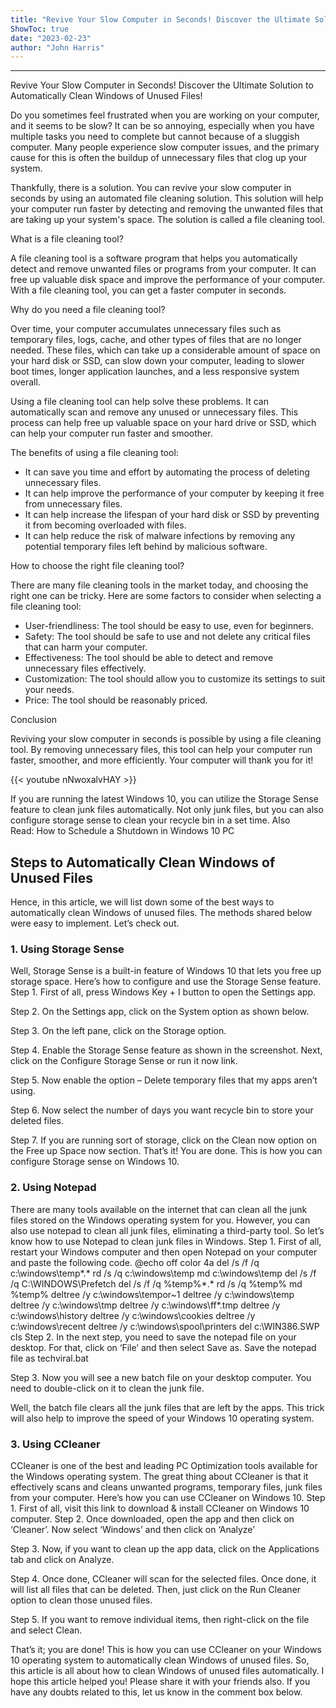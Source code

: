```yaml
---
title: "Revive Your Slow Computer in Seconds! Discover the Ultimate Solution to Automatically Clean Windows of Unused Files!"
ShowToc: true 
date: "2023-02-23"
author: "John Harris"
---
```

*****
Revive Your Slow Computer in Seconds! Discover the Ultimate Solution to Automatically Clean Windows of Unused Files!

Do you sometimes feel frustrated when you are working on your computer, and it seems to be slow? It can be so annoying, especially when you have multiple tasks you need to complete but cannot because of a sluggish computer. Many people experience slow computer issues, and the primary cause for this is often the buildup of unnecessary files that clog up your system.

Thankfully, there is a solution. You can revive your slow computer in seconds by using an automated file cleaning solution. This solution will help your computer run faster by detecting and removing the unwanted files that are taking up your system's space. The solution is called a file cleaning tool.

What is a file cleaning tool?

A file cleaning tool is a software program that helps you automatically detect and remove unwanted files or programs from your computer. It can free up valuable disk space and improve the performance of your computer. With a file cleaning tool, you can get a faster computer in seconds.

Why do you need a file cleaning tool?

Over time, your computer accumulates unnecessary files such as temporary files, logs, cache, and other types of files that are no longer needed. These files, which can take up a considerable amount of space on your hard disk or SSD, can slow down your computer, leading to slower boot times, longer application launches, and a less responsive system overall.

Using a file cleaning tool can help solve these problems. It can automatically scan and remove any unused or unnecessary files. This process can help free up valuable space on your hard drive or SSD, which can help your computer run faster and smoother.

The benefits of using a file cleaning tool:

- It can save you time and effort by automating the process of deleting unnecessary files.
- It can help improve the performance of your computer by keeping it free from unnecessary files.
- It can help increase the lifespan of your hard disk or SSD by preventing it from becoming overloaded with files.
- It can help reduce the risk of malware infections by removing any potential temporary files left behind by malicious software.

How to choose the right file cleaning tool?

There are many file cleaning tools in the market today, and choosing the right one can be tricky. Here are some factors to consider when selecting a file cleaning tool:

- User-friendliness: The tool should be easy to use, even for beginners.
- Safety: The tool should be safe to use and not delete any critical files that can harm your computer.
- Effectiveness: The tool should be able to detect and remove unnecessary files effectively.
- Customization: The tool should allow you to customize its settings to suit your needs.
- Price: The tool should be reasonably priced.

Conclusion

Reviving your slow computer in seconds is possible by using a file cleaning tool. By removing unnecessary files, this tool can help your computer run faster, smoother, and more efficiently. Your computer will thank you for it!

{{< youtube nNwoxalvHAY >}} 



If you are running the latest Windows 10, you can utilize the Storage Sense feature to clean junk files automatically. Not only junk files, but you can also configure storage sense to clean your recycle bin in a set time.
Also Read: How to Schedule a Shutdown in Windows 10 PC

 
## Steps to Automatically Clean Windows of Unused Files


Hence, in this article, we will list down some of the best ways to automatically clean Windows of unused files. The methods shared below were easy to implement. Let’s check out.

 
### 1. Using Storage Sense


Well, Storage Sense is a built-in feature of Windows 10 that lets you free up storage space. Here’s how to configure and use the Storage Sense feature.
Step 1. First of all, press Windows Key + I button to open the Settings app.

Step 2. On the Settings app, click on the System option as shown below.

Step 3. On the left pane, click on the Storage option.

Step 4. Enable the Storage Sense feature as shown in the screenshot. Next, click on the Configure Storage Sense or run it now link.

Step 5. Now enable the option – Delete temporary files that my apps aren’t using.

Step 6. Now select the number of days you want recycle bin to store your deleted files.

Step 7. If you are running sort of storage, click on the Clean now option on the Free up Space now section.
That’s it! You are done. This is how you can configure Storage sense on Windows 10.

 
### 2. Using Notepad


There are many tools available on the internet that can clean all the junk files stored on the Windows operating system for you. However, you can also use notepad to clean all junk files, eliminating a third-party tool. So let’s know how to use Notepad to clean junk files in Windows.
Step 1. First of all, restart your Windows computer and then open Notepad on your computer and paste the following code.
@echo off color 4a del /s /f /q c:\windows\temp\*.* rd /s /q c:\windows\temp md c:\windows\temp del /s /f /q C:\WINDOWS\Prefetch del /s /f /q %temp%\*.* rd /s /q %temp% md %temp% deltree /y c:\windows\tempor~1 deltree /y c:\windows\temp deltree /y c:\windows\tmp deltree /y c:\windows\ff*.tmp deltree /y c:\windows\history deltree /y c:\windows\cookies deltree /y c:\windows\recent deltree /y c:\windows\spool\printers del c:\WIN386.SWP cls
Step 2. In the next step, you need to save the notepad file on your desktop. For that, click on ‘File’ and then select Save as. Save the notepad file as techviral.bat

Step 3. Now you will see a new batch file on your desktop computer. You need to double-click on it to clean the junk file.

Well, the batch file clears all the junk files that are left by the apps. This trick will also help to improve the speed of your Windows 10 operating system.

 
### 3. Using CCleaner


CCleaner is one of the best and leading PC Optimization tools available for the Windows operating system. The great thing about CCleaner is that it effectively scans and cleans unwanted programs, temporary files, junk files from your computer. Here’s how you can use CCleaner on Windows 10.
Step 1. First of all, visit this link to download & install CCleaner on Windows 10 computer.
Step 2. Once downloaded, open the app and then click on ‘Cleaner’. Now select ‘Windows’ and then click on ‘Analyze’

Step 3. Now, if you want to clean up the app data, click on the Applications tab and click on Analyze.

Step 4. Once done, CCleaner will scan for the selected files. Once done, it will list all files that can be deleted. Then, just click on the Run Cleaner option to clean those unused files.

Step 5. If you want to remove individual items, then right-click on the file and select Clean.

That’s it; you are done! This is how you can use CCleaner on your Windows 10 operating system to automatically clean Windows of unused files.
So, this article is all about how to clean Windows of unused files automatically. I hope this article helped you! Please share it with your friends also. If you have any doubts related to this, let us know in the comment box below.




